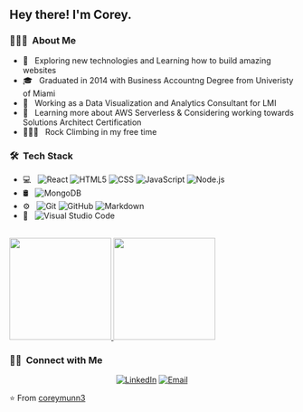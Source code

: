 <h2> Hey there! I'm Corey.</h2>

<h3> 👨🏻‍💻 &nbsp;About Me </h3>

- 🤔 &nbsp; Exploring new technologies and Learning how to build amazing websites
- 🎓 &nbsp; Graduated in 2014 with Business Accountng Degree from Univeristy of Miami
- 💼 &nbsp; Working as a Data Visualization and Analytics Consultant for LMI
- 🌱 &nbsp; Learning more about AWS Serverless & Considering working towards Solutions Architect Certification
- 🧗🏻‍♂️ &nbsp; Rock Climbing in my free time

<h3> 🛠 &nbsp;Tech Stack</h3>

- 💻 &nbsp;
  ![React](https://img.shields.io/badge/-React-333333?style=flat&logo=react)
  ![HTML5](https://img.shields.io/badge/-HTML5-333333?style=flat&logo=HTML5)
  ![CSS](https://img.shields.io/badge/-CSS-333333?style=flat&logo=CSS3&logoColor=1572B6)
  ![JavaScript](https://img.shields.io/badge/-JavaScript-333333?style=flat&logo=javascript)
  ![Node.js](https://img.shields.io/badge/-Node.js-333333?style=flat&logo=node.js)
- 🛢 &nbsp;
  ![MongoDB](https://img.shields.io/badge/-MongoDB-333333?style=flat&logo=mongodb)
- ⚙️ &nbsp;
  ![Git](https://img.shields.io/badge/-Git-333333?style=flat&logo=git)
  ![GitHub](https://img.shields.io/badge/-GitHub-333333?style=flat&logo=github)
  ![Markdown](https://img.shields.io/badge/-Markdown-333333?style=flat&logo=markdown)
- 🔧 &nbsp;
  ![Visual Studio Code](https://img.shields.io/badge/-Visual%20Studio%20Code-333333?style=flat&logo=visual-studio-code&logoColor=007ACC)

<br/>

<a href="https://github.com/AVS1508">
  <img height="180em" src="https://github-readme-stats.vercel.app/api?username=coreymunn3&theme=buefy&show_icons=true" />
  <img height="180em" src="https://github-readme-stats.vercel.app/api/top-langs/?username=coreymunn3&theme=buefy&layout=compact" />
</a>

<br/>

<h3> 🤝🏻 &nbsp;Connect with Me </h3>

<p align="center">
<a href="https://www.linkedin.com/in/michael-munn-73228958/"><img alt="LinkedIn" src="https://img.shields.io/badge/LinkedIn-Corey%20Munn-blue?style=flat-square&logo=linkedin"></a>
<a href="mailto:coreymunn3@gmail.com"><img alt="Email" src="https://img.shields.io/badge/Email-coreymunn3@gmail.com-blue?style=flat-square&logo=gmail"></a>
</p>

⭐️ From [coreymunn3](https://github.com/coreymunn3)

